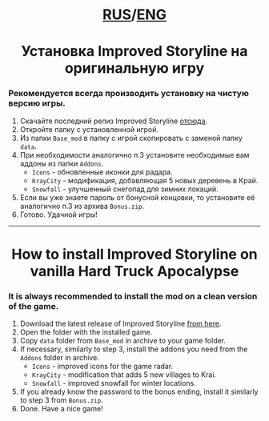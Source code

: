 <div align="center">

  # [RUS](#russian)/[ENG](#english)

</div>

<a id="russian"></a>

<div align="center"><h1>Установка Improved Storyline на оригинальную игру</h1></div>

### Рекомендуется **всегда** производить установку на чистую версию игры.

1. Скачайте последний релиз Improved Storyline [отсюда](/README.md#download_rus).
2. Откройте папку с установленной игрой.
3. Из папки `Base_mod` в папку с игрой скопировать с заменой папку `data`.
4. При необходимости аналогично п.3 установите необходимые вам аддоны из папки `Addons`.
    * `Icons` - обновленные иконки для радара.
    * `KrayCity` - модификация, добавляющая 5 новых деревень в Край.
    * `Snowfall` - улучшенный снегопад для зимних локаций.
5. Если вы уже знаете пароль от бонусной концовки, то установите её аналогично п.3 из архива `Bonus.zip`.
6. Готово. Удачной игры!

***

<a id="english"></a>

<div align="center"><h1>How to install Improved Storyline on vanilla Hard Truck Apocalypse</h1></div>

### It is **always** recommended to install the mod on a clean version of the game.

1. Download the latest release of Improved Storyline [from here](/README.md#download_rus).
2. Open the folder with the installed game.
3. Copy `data` folder from `Base_mod` in archive to your game folder.
4. If necessary, similarly to step 3, install the addons you need from the `Addons` folder in archive.
    * `Icons` - improved icons for the game radar.
    * `KrayCity` - modification that adds 5 new villages to Krai.
    * `Snowfall` - improved snowfall for winter locations.
5. If you already know the password to the bonus ending, install it similarly to step 3 from `Bonus.zip`.
6. Done. Have a nice game!